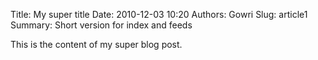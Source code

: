 Title: My super title
Date: 2010-12-03 10:20
Authors: Gowri
Slug: article1
Summary: Short version for index and feeds

This is the content of my super blog post.
